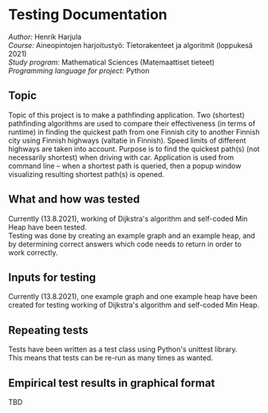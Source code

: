 # Testing Documentation
*Author:* Henrik Harjula  
*Course:* Aineopintojen harjoitustyö: Tietorakenteet ja algoritmit (loppukesä 2021)  
*Study program:* Mathematical Sciences (Matemaattiset tieteet)  
*Programming language for project:* Python  

## Topic
Topic of this project is to make a pathfinding application. Two (shortest) pathfinding algorithms are used to compare their effectiveness (in terms of runtime) in finding the quickest path from one Finnish city to another Finnish city using Finnish highways (valtatie in Finnish). Speed limits of different highways are taken into account. Purpose is to find the quickest path(s) (not necessarily shortest) when driving with car. Application is used from command line – when a shortest path is queried, then a popup window visualizing resulting shortest path(s) is opened.

## What and how was tested
Currently (13.8.2021), working of Dijkstra's algorithm and self-coded Min Heap have been tested.  
Testing was done by creating an example graph and an example heap, and by determining correct answers which code needs to return in order to work correctly.  

## Inputs for testing
Currently (13.8.2021), one example graph and one example heap have been created for testing working of Dijkstra's algorithm and self-coded Min Heap.  

## Repeating tests
Tests have been written as a test class using Python's unittest library.  
This means that tests can be re-run as many times as wanted.  

## Empirical test results in graphical format
TBD
